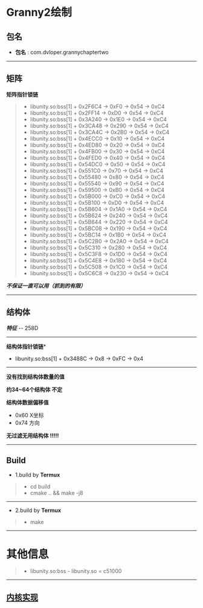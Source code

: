 # Granny2绘制
## 包名
- **包名** : com.dvloper.grannychaptertwo
****
## 矩阵
**矩阵指针锁链**

>- libunity.so:bss[1] + 0x2F6C4 -> 0xF0 -> 0x54 -> 0xC4
>- libunity.so:bss[1] + 0x2FF14 -> 0xD0 -> 0x54 -> 0xC4
>- libunity.so:bss[1] + 0x3A240 -> 0x1E0 -> 0x54 -> 0xC4
>- libunity.so:bss[1] + 0x3CA48 -> 0x290 -> 0x54 -> 0xC4
>- libunity.so:bss[1] + 0x3CA4C -> 0x2B0 -> 0x54 -> 0xC4
>- libunity.so:bss[1] + 0x4ECC0 -> 0x10 -> 0x54 -> 0xC4
>- libunity.so:bss[1] + 0x4ED80 -> 0x20 -> 0x54 -> 0xC4
>- libunity.so:bss[1] + 0x4FB00 -> 0x30 -> 0x54 -> 0xC4
>- libunity.so:bss[1] + 0x4FED0 -> 0x40 -> 0x54 -> 0xC4
>- libunity.so:bss[1] + 0x54DC0 -> 0x50 -> 0x54 -> 0xC4
>- libunity.so:bss[1] + 0x551C0 -> 0x70 -> 0x54 -> 0xC4
>- libunity.so:bss[1] + 0x55480 -> 0x80 -> 0x54 -> 0xC4
>- libunity.so:bss[1] + 0x55540 -> 0x90 -> 0x54 -> 0xC4
>- libunity.so:bss[1] + 0x59500 -> 0xB0 -> 0x54 -> 0xC4
>- libunity.so:bss[1] + 0x5B000 -> 0xC0 -> 0x54 -> 0xC4
>- libunity.so:bss[1] + 0x5B100 -> 0xD0 -> 0x54 -> 0xC4
>- libunity.so:bss[1] + 0x5B604 -> 0x1A0 -> 0x54 -> 0xC4
>- libunity.so:bss[1] + 0x5B624 -> 0x240 -> 0x54 -> 0xC4
>- libunity.so:bss[1] + 0x5B644 -> 0x220 -> 0x54 -> 0xC4
>- libunity.so:bss[1] + 0x5BC08 -> 0x190 -> 0x54 -> 0xC4
>- libunity.so:bss[1] + 0x5BC14 -> 0x1B0 -> 0x54 -> 0xC4
>- libunity.so:bss[1] + 0x5C2B0 -> 0x2A0 -> 0x54 -> 0xC4
>- libunity.so:bss[1] + 0x5C310 -> 0x280 -> 0x54 -> 0xC4
>- libunity.so:bss[1] + 0x5C3F8 -> 0x1D0 -> 0x54 -> 0xC4
>- libunity.so:bss[1] + 0x5C4E8 -> 0x180 -> 0x54 -> 0xC4
>- libunity.so:bss[1] + 0x5C508 -> 0x1C0 -> 0x54 -> 0xC4
>- libunity.so:bss[1] + 0x5C6C8 -> 0x230 -> 0x54 -> 0xC4

***不保证一直可以用（抓到的有限）***
****
## 结构体

***特征*** -- 258D
****
**结构体指针锁链***
 - libunity.so:bss[1] + 0x3488C -> 0x8 -> 0xFC -> 0x4
****
**没有找到结构体数量的值**

**约34~64个结构体 不定**

**结构体数据偏移值**
- 0x60 X坐标
- 0x74 方向

**无过滤无用结构体 !!!!!**
****
## Build
- 1.build by **Termux**
>- cd build
>- cmake .. && make -j8
****
- 2.build by **Termux**
>- make
****
# 其他信息
>- libunity.so:bss - libunity.so = c51000

****
## [内核实现](../WW/README.md)